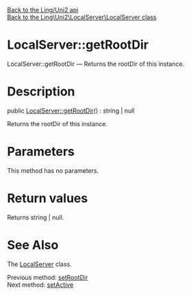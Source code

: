 [Back to the Ling/Uni2 api](https://github.com/lingtalfi/Uni2/blob/master/doc/api/Ling/Uni2.md)<br>
[Back to the Ling\Uni2\LocalServer\LocalServer class](https://github.com/lingtalfi/Uni2/blob/master/doc/api/Ling/Uni2/LocalServer/LocalServer.md)


LocalServer::getRootDir
================



LocalServer::getRootDir — Returns the rootDir of this instance.




Description
================


public [LocalServer::getRootDir](https://github.com/lingtalfi/Uni2/blob/master/doc/api/Ling/Uni2/LocalServer/LocalServer/getRootDir.md)() : string | null




Returns the rootDir of this instance.




Parameters
================

This method has no parameters.


Return values
================

Returns string | null.








See Also
================

The [LocalServer](https://github.com/lingtalfi/Uni2/blob/master/doc/api/Ling/Uni2/LocalServer/LocalServer.md) class.

Previous method: [setRootDir](https://github.com/lingtalfi/Uni2/blob/master/doc/api/Ling/Uni2/LocalServer/LocalServer/setRootDir.md)<br>Next method: [setActive](https://github.com/lingtalfi/Uni2/blob/master/doc/api/Ling/Uni2/LocalServer/LocalServer/setActive.md)<br>

